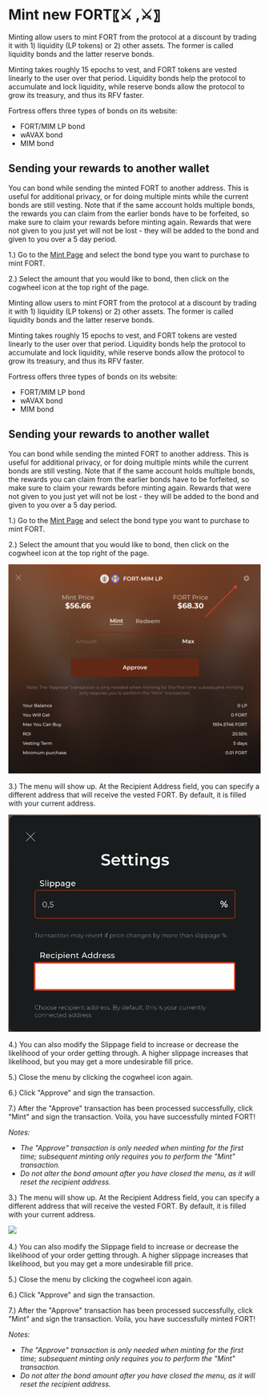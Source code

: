# Mint new FORT〖⚔️ ,⚔️〗

Minting allow users to mint FORT from the protocol at a discount by trading it with 1) liquidity (LP tokens) or 2) other assets. The former is called liquidity bonds and the latter reserve bonds.

Minting takes roughly 15 epochs to vest, and FORT tokens are vested linearly to the user over that period. Liquidity bonds help the protocol to accumulate and lock liquidity, while reserve bonds allow the protocol to grow its treasury, and thus its RFV faster.

Fortress offers three types of bonds on its website:

* FORT/MIM LP bond
* wAVAX bond
* MIM bond

## Sending your rewards to another wallet

You can bond while sending the minted FORT to another address. This is useful for additional privacy, or for doing multiple mints while the current bonds are still vesting. Note that if the same account holds multiple bonds, the rewards you can claim from the earlier bonds have to be forfeited, so make sure to claim your rewards before minting again. Rewards that were not given to you just yet will not be lost - they will be added to the bond and given to you over a 5 day period.&#x20;

1.) Go to the [Mint Page](https://app.fortressdao.finance/#/mints) and select the bond type you want to purchase to mint FORT.

2.) Select the amount that you would like to bond, then click on the cogwheel icon at the top right of the page.



Minting allow users to mint FORT from the protocol at a discount by trading it with 1) liquidity (LP tokens) or 2) other assets. The former is called liquidity bonds and the latter reserve bonds.

Minting takes roughly 15 epochs to vest, and FORT tokens are vested linearly to the user over that period. Liquidity bonds help the protocol to accumulate and lock liquidity, while reserve bonds allow the protocol to grow its treasury, and thus its RFV faster.

Fortress offers three types of bonds on its website:

* FORT/MIM LP bond
* wAVAX bond
* MIM bond

## Sending your rewards to another wallet

You can bond while sending the minted FORT to another address. This is useful for additional privacy, or for doing multiple mints while the current bonds are still vesting. Note that if the same account holds multiple bonds, the rewards you can claim from the earlier bonds have to be forfeited, so make sure to claim your rewards before minting again. Rewards that were not given to you just yet will not be lost - they will be added to the bond and given to you over a 5 day period.&#x20;

1.) Go to the [Mint Page](https://app.fortressdao.finance/#/mints) and select the bond type you want to purchase to mint FORT.

2.) Select the amount that you would like to bond, then click on the cogwheel icon at the top right of the page.

![](<../.gitbook/assets/image (4).png>)

3.) The menu will show up. At the Recipient Address field, you can specify a different address that will receive the vested FORT. By default, it is filled with your current address.

![](<../.gitbook/assets/image (6).png>)

4.) You can also modify the Slippage field to increase or decrease the likelihood of your order getting through. A higher slippage increases that likelihood, but you may get a more undesirable fill price.

5.) Close the menu by clicking the cogwheel icon again.

6.) Click "Approve" and sign the transaction.

7.) After the "Approve" transaction has been processed successfully, click "Mint" and sign the transaction. Voila, you have successfully minted FORT!

_Notes:_

* _The "Approve" transaction is only needed when minting for the first time; subsequent minting only requires you to perform the "Mint" transaction._
* _Do not alter the bond amount after you have closed the menu, as it will reset the recipient address._

3.) The menu will show up. At the Recipient Address field, you can specify a different address that will receive the vested FORT. By default, it is filled with your current address.

![](broken-reference)

4.) You can also modify the Slippage field to increase or decrease the likelihood of your order getting through. A higher slippage increases that likelihood, but you may get a more undesirable fill price.

5.) Close the menu by clicking the cogwheel icon again.

6.) Click "Approve" and sign the transaction.

7.) After the "Approve" transaction has been processed successfully, click "Mint" and sign the transaction. Voila, you have successfully minted FORT!

_Notes:_

* _The "Approve" transaction is only needed when minting for the first time; subsequent minting only requires you to perform the "Mint" transaction._
* _Do not alter the bond amount after you have closed the menu, as it will reset the recipient address._
